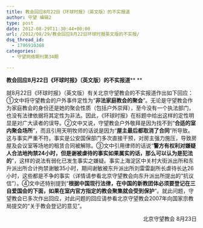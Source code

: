 ```yaml
---
title: 教会回应8月22日《环球时报》（英文版）的不实报道
author: 守望 编辑2
type: post
date: 2012-08-29T11:30:44+00:00
url: /2012/08/29/教会回应8月22日环球时报英文版的不实报/
dsq_thread_id:
  - 1796910368
categories:
  - 守望网络期刊第34期

---
```

<!--more-->

**教会回应****8****月****22****日《环球时报》（英文版）的不实报道**** **

<p align="left">
  就8月22日《环球时报》（英文版）有关北京守望教会的不实报道作出如下回应：①文中将守望教会的户外事件定性为“<strong>非法家庭教会的聚会</strong>”。无论是守望教会作为家庭教会的身份还是她的聚会性质（包括户外崇拜），至今没有一个执法部门，也没有法律依据将其定性为非法。因此，《环球时报》在标题中给出这样的定性明显是对广大读者的误导。②文中又说，守望教会户外敬拜是因为找不到“<strong>合适的室内聚会场所</strong>”，而且引用天明牧师的话说是因为“<strong>屋主最后都取消了合同</strong>”所导致。这与事实严重不符。事实是公安国保部门多次直接干预，对房主强力施压，导致房屋及会议室等场地的租赁合同被解除。③文中引用律师的话说“<strong>警方有权利对嫌疑人合法地拘禁</strong><strong>24</strong><strong>小时，但是谢被虐待的事实如果属实的话，那么可以认为是犯法的</strong>”，这样的说法有弱化已发生事实之嫌疑。事实上海淀区中关村大街派出所和东升派出所合计拘禁谢敏35小时，期间谢敏被东升派出所刘雷雷副所长虐待长达26小时，这些都是不争的事实（详情请参看北京守望教会向东升派出所提出的“抗议信”）。④文中还特别提到“<strong>根据中国现行法律，在中国的新教团体必须要登记在三自爱国会的下面，如果在室内官方指定的教会聚集就会受到保护</strong>”。就此问题，守望教会已多次作出回应，对此问题的回应请参看北京守望教会2007年向国家宗教局提交的“关于教会登记的意见”。
</p>

<p style="text-align: right;" align="left">
  北京守望教会 8月23日
</p>

&nbsp;